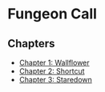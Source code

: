 # Fungeon Call


## Chapters

- [Chapter 1: Wallflower](chapters/1)
- [Chapter 2: Shortcut](chapters/2)
- [Chapter 3: Staredown](chapters/3)
